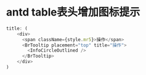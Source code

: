 # antd table表头增加图标提示

```typescript jsx
title: (
    <div>
      <span className={style.mr5}>操作</span>
      <BrTooltip placement="top" title="操作">
        <InfoCircleOutlined />
      </BrTooltip>
    </div>
)
```
